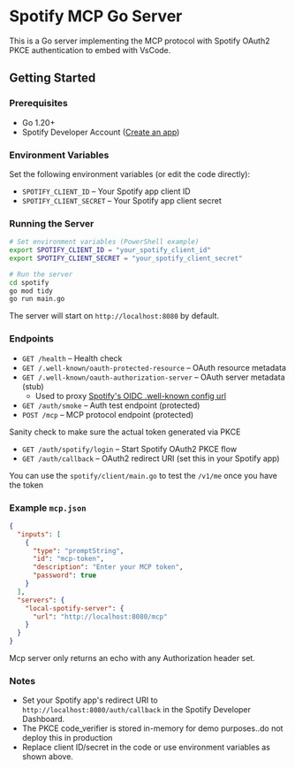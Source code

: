 # Spotify MCP Go Server

This is a Go server implementing the MCP protocol with Spotify OAuth2 PKCE authentication to embed with VsCode.

## Getting Started

### Prerequisites

- Go 1.20+
- Spotify Developer Account ([Create an app](https://developer.spotify.com/dashboard/applications))

### Environment Variables

Set the following environment variables (or edit the code directly):

- `SPOTIFY_CLIENT_ID` – Your Spotify app client ID
- `SPOTIFY_CLIENT_SECRET` – Your Spotify app client secret

### Running the Server

```sh
# Set environment variables (PowerShell example)
export SPOTIFY_CLIENT_ID = "your_spotify_client_id"
export SPOTIFY_CLIENT_SECRET = "your_spotify_client_secret"

# Run the server
cd spotify
go mod tidy
go run main.go
```

The server will start on `http://localhost:8080` by default.

### Endpoints

- `GET /health` – Health check
- `GET /.well-known/oauth-protected-resource` – OAuth resource metadata
- `GET /.well-known/oauth-authorization-server` – OAuth server metadata (stub)
  - Used to proxy [Spotify's OIDC .well-known config url](https://accounts.spotify.com/.well-known/openid-configuration)
- `GET /auth/smoke` – Auth test endpoint (protected)
- `POST /mcp` – MCP protocol endpoint (protected)

Sanity check to make sure the actual token generated via PKCE

- `GET /auth/spotify/login` – Start Spotify OAuth2 PKCE flow
- `GET /auth/callback` – OAuth2 redirect URI (set this in your Spotify app)

You can use the `spotify/client/main.go` to test the `/v1/me` once you have the token

### Example `mcp.json`

```json
{
  "inputs": [
    {
      "type": "promptString",
      "id": "mcp-token",
      "description": "Enter your MCP token",
      "password": true
    }
  ],
  "servers": {
    "local-spotify-server": {
      "url": "http://localhost:8080/mcp"
    }
  }
}
```

Mcp server only returns an echo with any Authorization header set.

### Notes

- Set your Spotify app's redirect URI to `http://localhost:8080/auth/callback` in the Spotify Developer Dashboard.
- The PKCE code_verifier is stored in-memory for demo purposes..do not deploy this in production
- Replace client ID/secret in the code or use environment variables as shown above.
